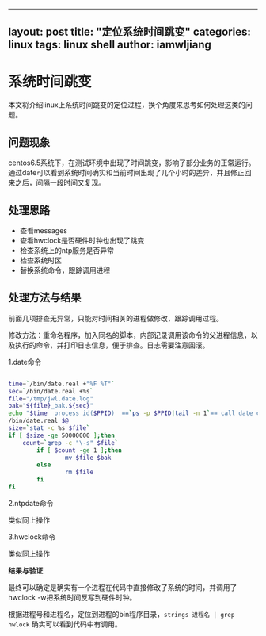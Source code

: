 
---
layout: post
title:  "定位系统时间跳变"
categories: linux
tags:  linux shell 
author: iamwljiang
---

# 系统时间跳变

本文将介绍linux上系统时间跳变的定位过程，换个角度来思考如何处理这类的问题。

## 问题现象
centos6.5系统下，在测试环境中出现了时间跳变，影响了部分业务的正常运行。通过date可以看到系统时间确实和当前时间出现了几个小时的差异，并且修正回来之后，间隔一段时间又复现。

## 处理思路
* 查看messages
* 查看hwclock是否硬件时钟也出现了跳变
* 检查系统上的ntp服务是否异常
* 检查系统时区
* 替换系统命令，跟踪调用进程


## 处理方法与结果

前面几项排查无异常，只能对时间相关的进程做修改，跟踪调用过程。

修改方法：重命名程序，加入同名的脚本，内部记录调用该命令的父进程信息，以及执行的命令，并打印日志信息，便于排查。日志需要注意回滚。


1.date命令



```bash

time=`/bin/date.real +"%F %T"`
sec=`/bin/date.real +%s`
file="/tmp/jwl.date.log"
bak="${file}_bak.${sec}"
echo "$time  process id($PPID)  ==`ps -p $PPID|tail -n 1`== call date cmd:[$0 $@]" >> $file
/bin/date.real $@
size=`stat -c %s $file`
if [ $size -ge 50000000 ];then
    count=`grep -c "\-s" $file`
		if [ $count -ge 1 ];then
				mv $file $bak
		else
				rm $file
		fi
fi
```


2.ntpdate命令

类似同上操作

3.hwclock命令

类似同上操作


**结果与验证**

最终可以确定是确实有一个进程在代码中直接修改了系统的时间，并调用了hwclock -w把系统时间反写到硬件时钟。

根据进程号和进程名，定位到进程的bin程序目录，`strings 进程名 | grep hwlock` 确实可以看到代码中有调用。